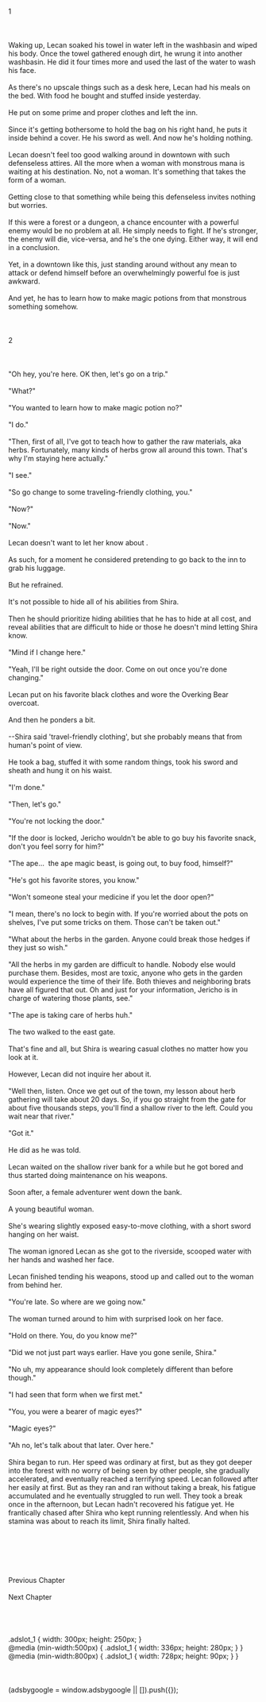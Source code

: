 <br/>
1<br/>
<br/>
<br/>
<br/>
Waking up, Lecan soaked his towel in water left in the washbasin and wiped his body. Once the towel gathered enough dirt, he wrung it into another washbasin. He did it four times more and used the last of the water to wash his face.<br/>
<br/>
As there's no upscale things such as a desk here, Lecan had his meals on the bed. With food he bought and stuffed inside <Storage> yesterday.<br/>
<br/>
He put on some prime and proper clothes and left the inn.<br/>
<br/>
Since it's getting bothersome to hold the bag on his right hand, he puts it inside <Storage> behind a cover. He <Stored> his sword as well. And now he's holding nothing.<br/>
<br/>
Lecan doesn't feel too good walking around in downtown with such defenseless attires. All the more when a woman with monstrous mana is waiting at his destination. No, not a woman. It's something that takes the form of a woman.<br/>
<br/>
Getting close to that something while being this defenseless invites nothing but worries.<br/>
<br/>
If this were a forest or a dungeon, a chance encounter with a powerful enemy would be no problem at all. He simply needs to fight. If he's stronger, the enemy will die, vice-versa, and he's the one dying. Either way, it will end in a conclusion.<br/>
<br/>
Yet, in a downtown like this, just standing around without any mean to attack or defend himself before an overwhelmingly powerful foe is just awkward.<br/>
<br/>
And yet, he has to learn how to make magic potions from that monstrous something somehow.<br/>
<br/>
<br/>
<br/>
2<br/>
<br/>
<br/>
<br/>
"Oh hey, you're here. OK then, let's go on a trip."<br/>
<br/>
"What?"<br/>
<br/>
"You wanted to learn how to make magic potion no?"<br/>
<br/>
"I do."<br/>
<br/>
"Then, first of all, I've got to teach how to gather the raw materials, aka herbs. Fortunately, many kinds of herbs grow all around this town. That's why I'm staying here actually."<br/>
<br/>
"I see."<br/>
<br/>
"So go change to some traveling-friendly clothing, you."<br/>
<br/>
"Now?"<br/>
<br/>
"Now."<br/>
<br/>
Lecan doesn't want to let her know about <Storage>.<br/>
<br/>
As such, for a moment he considered pretending to go back to the inn to grab his luggage.<br/>
<br/>
But he refrained.<br/>
<br/>
It's not possible to hide all of his abilities from Shira.<br/>
<br/>
Then he should prioritize hiding abilities that he has to hide at all cost, and reveal abilities that are difficult to hide or those he doesn't mind letting Shira know.<br/>
<br/>
"Mind if I change here."<br/>
<br/>
"Yeah, I'll be right outside the door. Come on out once you're done changing."<br/>
<br/>
Lecan put on his favorite black clothes and wore the Overking Bear overcoat.<br/>
<br/>
And then he ponders a bit.<br/>
<br/>
--Shira said 'travel-friendly clothing', but she probably means that from human's point of view.<br/>
<br/>
He took a bag, stuffed it with some random things, took his sword and sheath and hung it on his waist.<br/>
<br/>
"I'm done."<br/>
<br/>
"Then, let's go."<br/>
<br/>
"You're not locking the door."<br/>
<br/>
"If the door is locked, Jericho wouldn't be able to go buy his favorite snack, don't you feel sorry for him?"<br/>
<br/>
"The ape...  the ape magic beast, is going out, to buy food, himself?"<br/>
<br/>
"He's got his favorite stores, you know."<br/>
<br/>
"Won't someone steal your medicine if you let the door open?"<br/>
<br/>
"I mean, there's no lock to begin with. If you're worried about the pots on shelves, I've put some tricks on them. Those can't be taken out."<br/>
<br/>
"What about the herbs in the garden. Anyone could break those hedges if they just so wish."<br/>
<br/>
"All the herbs in my garden are difficult to handle. Nobody else would purchase them. Besides, most are toxic, anyone who gets in the garden would experience the time of their life. Both thieves and neighboring brats have all figured that out. Oh and just for your information, Jericho is in charge of watering those plants, see."<br/>
<br/>
"The ape is taking care of herbs huh."<br/>
<br/>
The two walked to the east gate.<br/>
<br/>
That's fine and all, but Shira is wearing casual clothes no matter how you look at it.<br/>
<br/>
However, Lecan did not inquire her about it.<br/>
<br/>
"Well then, listen. Once we get out of the town, my lesson about herb gathering will take about 20 days. So, if you go straight from the gate for about five thousands steps, you'll find a shallow river to the left. Could you wait near that river."<br/>
<br/>
"Got it."<br/>
<TLN: If you're reading this novel at any other site than Sousetsuka .com you might be reading an unedited, uncorrected version of the novel.><br/>
He did as he was told.<br/>
<br/>
Lecan waited on the shallow river bank for a while but he got bored and thus started doing maintenance on his weapons.<br/>
<br/>
Soon after, a female adventurer went down the bank.<br/>
<br/>
A young beautiful woman.<br/>
<br/>
She's wearing slightly exposed easy-to-move clothing, with a short sword hanging on her waist.<br/>
<br/>
The woman ignored Lecan as she got to the riverside, scooped water with her hands and washed her face.<br/>
<br/>
Lecan finished tending his weapons, stood up and called out to the woman from behind her.<br/>
<br/>
"You're late. So where are we going now."<br/>
<br/>
The woman turned around to him with surprised look on her face.<br/>
<br/>
"Hold on there. You, do you know me?"<br/>
<br/>
"Did we not just part ways earlier. Have you gone senile, Shira."<br/>
<br/>
"No uh, my appearance should look completely different than before though."<br/>
<br/>
"I had seen that form when we first met."<br/>
<br/>
"You, you were a bearer of magic eyes?"<br/>
<br/>
"Magic eyes?"<br/>
<br/>
"Ah no, let's talk about that later. Over here."<br/>
<br/>
Shira began to run. Her speed was ordinary at first, but as they got deeper into the forest with no worry of being seen by other people, she gradually accelerated, and eventually reached a terrifying speed. Lecan followed after her easily at first. But as they ran and ran without taking a break, his fatigue accumulated and he eventually struggled to run well. They took a break once in the afternoon, but Lecan hadn't recovered his fatigue yet. He frantically chased after Shira who kept running relentlessly. And when his stamina was about to reach its limit, Shira finally halted.<br/>
<br/>
<br/>
<br/>
<br/>
<br/>
<br/>
Previous Chapter<br/>
<br/>
Next Chapter <br/>
<br/>
<br/>
<br/>
<br/>
.adslot_1 { width: 300px; height: 250px; }<br/>
@media (min-width:500px) { .adslot_1 { width: 336px; height: 280px; } }<br/>
@media (min-width:800px) { .adslot_1 { width: 728px; height: 90px; } }<br/>
<br/>
<br/>
<br/>
(adsbygoogle = window.adsbygoogle || []).push({});<br/>
<br/>
<br/>
<br/>
<br/>
